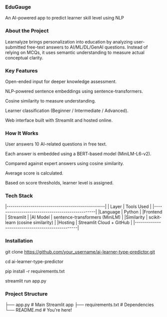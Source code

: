 ### EduGauge
An AI-powered app to predict learner skill level using NLP


### About the Project
Learnalyze brings personalization into education by analyzing user-submitted free-text answers to AI/ML/DL/GenAI questions. Instead of relying on MCQs, it uses semantic understanding to measure actual conceptual clarity.


### Key Features
Open-ended input for deeper knowledge assessment.

NLP-powered sentence embeddings using sentence-transformers.

Cosine similarity to measure understanding.

Learner classification (Beginner / Intermediate / Advanced).

Web interface built with Streamlit and hosted online.


### How It Works
User answers 10 AI-related questions in free text.

Each answer is embedded using a BERT-based model (MiniLM-L6-v2).

Compared against expert answers using cosine similarity.

Average score is calculated.

Based on score thresholds, learner level is assigned.


### Tech Stack
|-------------------------------------------------|
| Layer      |   Tools Used                       |
|-------------------------------------------------|
|Language    |   Python                           |
|Frontend	   |  Streamlit                         |
|AI Model	   |   sentence-transformers (MiniLM)   |
|Similarity  |   scikit-learn (cosine similarity) |
|Hosting	   |   Streamlit Cloud + GitHub         |
|-------------------------------------------------|


###  Installation
git clone https://github.com/your_username/ai-learner-type-predictor.git

cd ai-learner-type-predictor

pip install -r requirements.txt

streamlit run app.py


### Project Structure
├── app.py              # Main Streamlit app
├── requirements.txt    # Dependencies
└── README.md           # You're here!
